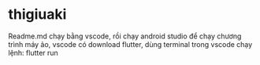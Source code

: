 # thigiuaki
Readme.md
chạy bằng vscode, rồi chạy android studio để chạy chương trình máy ảo, vscode có download flutter, dùng terminal trong vscode chạy lệnh: flutter run
